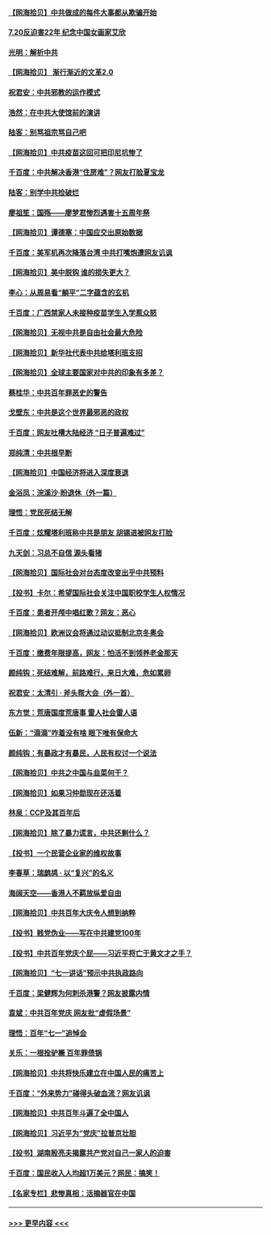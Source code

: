 #### [【网海拾贝】中共做成的每件大事都从欺骗开始](../pages/nsc993/n13101163.md?t=07202001) 
#### [7.20反迫害22年 纪念中国女画家艾欣](../pages/nsc993/n13100071.md?t=07202001) 
#### [光明：解析中共](../pages/nsc993/n13099934.md?t=07202001) 
#### [【网海拾贝】 渐行渐近的文革2.0](../pages/nsc993/n13099588.md?t=07202001) 
#### [祝君安：中共邪教的运作模式](../pages/nsc993/n13099456.md?t=07202001) 
#### [浩然：在中共大使馆前的演讲](../pages/nsc993/n13098467.md?t=07202001) 
#### [陆客：别骂祖宗骂自己吧](../pages/nsc993/n13097813.md?t=07202001) 
#### [【网海拾贝】中共疫苗这回可把印尼坑惨了](../pages/nsc993/n13096777.md?t=07202001) 
#### [千百度：中共解决香港“住房难”？网友打脸夏宝龙](../pages/nsc993/n13096607.md?t=07202001) 
#### [陆客：别学中共捡破烂](../pages/nsc993/n13096489.md?t=07202001) 
#### [廖祖笙：国殇——廖梦君惨烈遇害十五周年祭](../pages/nsc993/n13096340.md?t=07202001) 
#### [【网海拾贝】谭德塞：中国应交出原始数据](../pages/nsc993/n13095308.md?t=07202001) 
#### [千百度：美军机再次降落台湾 中共打嘴炮遭网友讥讽](../pages/nsc993/n13095250.md?t=07202001) 
#### [【网海拾贝】美中脱钩 谁的损失更大？](../pages/nsc993/n13093068.md?t=07202001) 
#### [李心：从周易看“躺平”二字蕴含的玄机](../pages/nsc993/n13091424.md?t=07202001) 
#### [千百度：广西禁家人未接种疫苗学生入学惹众怒](../pages/nsc993/n13090506.md?t=07202001) 
#### [【网海拾贝】无视中共是自由社会最大危险](../pages/nsc993/n13089767.md?t=07202001) 
#### [【网海拾贝】新华社代表中共给塔利班支招](../pages/nsc993/n13087892.md?t=07202001) 
#### [【网海拾贝】全球主要国家对中共的印象有多差？](../pages/nsc993/n13085788.md?t=07202001) 
#### [蔡桂华：中共百年罪恶史的警告](../pages/nsc993/n13085715.md?t=07202001) 
#### [戈壁东：中共是这个世界最邪恶的政权](../pages/nsc993/n13085641.md?t=07202001) 
#### [千百度：网友吐槽大陆经济 “日子普遍难过”](../pages/nsc993/n13085475.md?t=07202001) 
#### [郑纯清：中共根早断](../pages/nsc993/n13084579.md?t=07202001) 
#### [【网海拾贝】中国经济将进入深度衰退](../pages/nsc993/n13082552.md?t=07202001) 
#### [金浴凤：浣溪沙·盼退休（外一篇）](../pages/nsc993/n13081560.md?t=07202001) 
#### [理悟：党民死结无解](../pages/nsc993/n13081552.md?t=07202001) 
#### [千百度：炫耀塔利班称中共是朋友  胡锡进被网友打脸](../pages/nsc993/n13081538.md?t=07202001) 
#### [九天剑：习总不自信 源头看猪](../pages/nsc993/n13081197.md?t=07202001) 
#### [【网海拾贝】国际社会对台态度改变出乎中共预料](../pages/nsc993/n13080968.md?t=07202001) 
#### [【投书】卡尔：希望国际社会关注中国职校学生人权情况](../pages/nsc993/n13080410.md?t=07202001) 
#### [千百度：患者开颅中唱红歌？网友：恶心](../pages/nsc993/n13080377.md?t=07202001) 
#### [【网海拾贝】欧洲议会将通过动议抵制北京冬奥会](../pages/nsc993/n13078156.md?t=07202001) 
#### [千百度：缴费年限提高，网友：怕活不到领养老金那天](../pages/nsc993/n13078088.md?t=07202001) 
#### [颜纯钩：死结难解，前路难行，来日大难，危如累卵](../pages/nsc993/n13077179.md?t=07202001) 
#### [祝君安：太清引 · 斧头帮大会（外一首）](../pages/nsc993/n13077162.md?t=07202001) 
#### [东方觉：荒唐国度荒唐事 雷人社会雷人语](../pages/nsc993/n13075917.md?t=07202001) 
#### [伍新：“滴滴”咋着没有啥 眼下唯有保命大](../pages/nsc993/n13075894.md?t=07202001) 
#### [颜纯钩：有暴政才有暴民，人民有权讨一个说法](../pages/nsc993/n13075734.md?t=07202001) 
#### [【网海拾贝】中共之中国与韭菜何干？](../pages/nsc993/n13075428.md?t=07202001) 
#### [【网海拾贝】如果习仲勋现在还活着](../pages/nsc993/n13073410.md?t=07202001) 
#### [林泉：CCP及其百年后](../pages/nsc993/n13073226.md?t=07202001) 
#### [【网海拾贝】除了暴力谎言，中共还剩什么？](../pages/nsc993/n13071082.md?t=07202001) 
#### [【投书】一个民营企业家的维权故事](../pages/nsc993/n13070932.md?t=07202001) 
#### [李春草：瑞鹧鸪 · 以“复兴”的名义](../pages/nsc993/n13069984.md?t=07202001) 
#### [海阔天空——香港人不羁放纵爱自由](../pages/nsc993/n13069407.md?t=07202001) 
#### [【网海拾贝】中共百年大庆令人想到纳粹](../pages/nsc993/n13068483.md?t=07202001) 
#### [【投书】贱党伪业——写在中共建党100年](../pages/nsc993/n13067843.md?t=07202001) 
#### [【投书】中共百年党庆个屁——习近平将亡于黄文才之手？](../pages/nsc993/n13067425.md?t=07202001) 
#### [【网海拾贝】“七一讲话”预示中共执政路向](../pages/nsc993/n13066434.md?t=07202001) 
#### [千百度：梁健辉为何刺杀港警？网友披露内情](../pages/nsc993/n13066979.md?t=07202001) 
#### [袁斌：中共百年党庆 网友批“虚假场景”](../pages/nsc993/n13066385.md?t=07202001) 
#### [理悟：百年“七一”追悼会](../pages/nsc993/n13066106.md?t=07202001) 
#### [关乐：一根拴驴橛 百年罪债锅](../pages/nsc993/n13066089.md?t=07202001) 
#### [【网海拾贝】中共将快乐建立在中国人民的痛苦上](../pages/nsc993/n13064939.md?t=07202001) 
#### [千百度：“外来势力”碰得头破血流？网友讥讽](../pages/nsc993/n13064878.md?t=07202001) 
#### [【网海拾贝】中共百年斗遍了全中国人](../pages/nsc993/n13060020.md?t=07202001) 
#### [【网海拾贝】习近平为“党庆”拉普京壮胆](../pages/nsc993/n13057781.md?t=07202001) 
#### [【投书】湖南殷亮夫揭露共产党对自己一家人的迫害](../pages/nsc993/n13057744.md?t=07202001) 
#### [千百度：国民收入人均超1万美元？网民：搞笑！](../pages/nsc993/n13057692.md?t=07202001) 
#### [【名家专栏】悲惨真相：活摘器官在中国](../pages/nsc993/n13056611.md?t=07202001) 

----
#### [ >>> 更早内容 <<< ](../indexes/nsc993-earlier.md)
